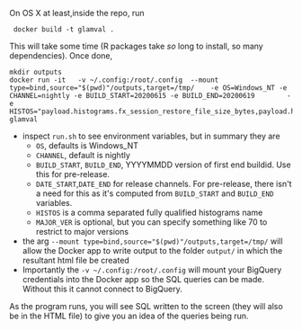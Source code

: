 On OS X at least,inside the repo, run

```
 docker build -t glamval .
```

This will take some time (R packages take _so_ long to install, so many
dependencies). Once done, 

```
mkdir outputs
docker run -it   -v ~/.config:/root/.config  --mount type=bind,source="$(pwd)"/outputs,target=/tmp/    -e OS=Windows_NT -e CHANNEL=nightly -e BUILD_START=20200615 -e BUILD_END=20200619        -e HISTOS="payload.histograms.fx_session_restore_file_size_bytes,payload.histograms.telemetry_compress,payload.histograms.cycle_collector_worker_visited_ref_counted" glamval
```

- inspect `run.sh` to see environment variables, but in summary they are
  - `OS`, defaults is Windows_NT
  - `CHANNEL`, default is nightly
  - `BUILD_START`, `BUILD_END`, YYYYMMDD version of first end buildid. Use this
    for pre-release.
  - `DATE_START`,`DATE_END` for release channels. For pre-release, there isn't a
    need for this as it's computed from `BUILD_START` and `BUILD_END` variables.
  - `HISTOS` is a comma separated fully qualified histograms name
  - `MAJOR_VER` is optional, but you can specify something like 70 to restrict
    to major versions
- the arg `--mount type=bind,source="$(pwd)"/outputs,target=/tmp/` will allow
  the Docker app to write output to the folder `output/` in which the resultant
  html file be created
- Importantly the `-v ~/.config:/root/.config` will mount your BigQuery
  credentials into the Docker app so the SQL queries can be made. Without this
  it cannot connect to BigQuery.
  
As the program runs, you will see SQL written to the screen (they will also be
  in the HTML file) to give you an idea of the queries being run.
  
  
